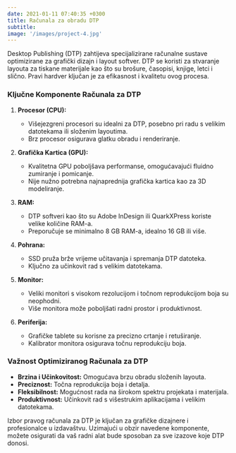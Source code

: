 ```yaml
---
date: 2021-01-11 07:40:35 +0300
title: Računala za obradu DTP
subtitle: 
image: '/images/project-4.jpg'
---
```


Desktop Publishing (DTP) zahtijeva specijalizirane računalne sustave optimizirane za grafički dizajn i layout softver. DTP se koristi za stvaranje layouta za tiskane materijale kao što su brošure, časopisi, knjige, letci i slično. Pravi hardver ključan je za efikasnost i kvalitetu ovog procesa.

### Ključne Komponente Računala za DTP
1. **Procesor (CPU):**
    - Višejezgreni procesori su idealni za DTP, posebno pri radu s velikim datotekama ili složenim layoutima.
    - Brz procesor osigurava glatku obradu i renderiranje.

2. **Grafička Kartica (GPU):**
    - Kvalitetna GPU poboljšava performanse, omogućavajući fluidno zumiranje i pomicanje.
    - Nije nužno potrebna najnaprednija grafička kartica kao za 3D modeliranje.

3. **RAM:**
    - DTP softveri kao što su Adobe InDesign ili QuarkXPress koriste velike količine RAM-a.
    - Preporučuje se minimalno 8 GB RAM-a, idealno 16 GB ili više.

4. **Pohrana:**
    - SSD pruža brže vrijeme učitavanja i spremanja DTP datoteka.
    - Ključno za učinkovit rad s velikim datotekama.

5. **Monitor:**
    - Veliki monitori s visokom rezolucijom i točnom reprodukcijom boja su neophodni.
    - Više monitora može poboljšati radni prostor i produktivnost.

6. **Periferija:**
    - Grafičke tablete su korisne za precizno crtanje i retuširanje.
    - Kalibrator monitora osigurava točnu reprodukciju boja.

### Važnost Optimiziranog Računala za DTP
- **Brzina i Učinkovitost:** Omogućava brzu obradu složenih layouta.
- **Preciznost:** Točna reprodukcija boja i detalja.
- **Fleksibilnost:** Mogućnost rada na širokom spektru projekata i materijala.
- **Produktivnost:** Učinkovit rad s višestrukim aplikacijama i velikim datotekama.

Izbor pravog računala za DTP je ključan za grafičke dizajnere i profesionalce u izdavaštvu. Uzimajući u obzir navedene komponente, možete osigurati da vaš radni alat bude sposoban za sve izazove koje DTP donosi.